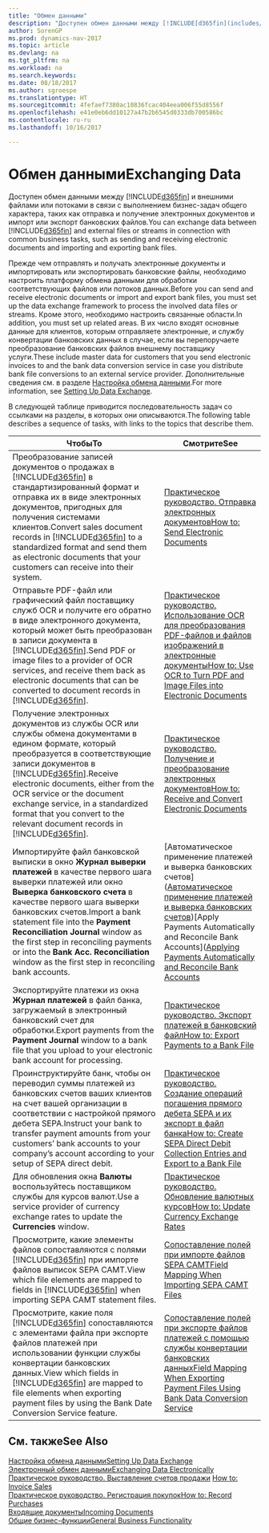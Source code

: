 ```yaml
---
title: "Обмен данными"
description: "Доступен обмен данными между [!INCLUDE[d365fin](includes/d365fin_md.md)] и внешними файлами или потоками в связи с выполнением бизнес-задач общего характера, таких как отправка и получение электронных документов и импорт или экспорт банковских файлов."
author: SorenGP
ms.prod: dynamics-nav-2017
ms.topic: article
ms.devlang: na
ms.tgt_pltfrm: na
ms.workload: na
ms.search.keywords: 
ms.date: 08/18/2017
ms.author: sgroespe
ms.translationtype: HT
ms.sourcegitcommit: 4fefaef7380ac10836fcac404eea006f55d8556f
ms.openlocfilehash: e41e0eb6dd10127a47b2b6545d0333db700586bc
ms.contentlocale: ru-ru
ms.lasthandoff: 10/16/2017

---
```

# <a name="exchanging-data"></a><span data-ttu-id="017ea-103">Обмен данными</span><span class="sxs-lookup"><span data-stu-id="017ea-103">Exchanging Data</span></span>
<span data-ttu-id="017ea-104">Доступен обмен данными между [!INCLUDE[d365fin](includes/d365fin_md.md)] и внешними файлами или потоками в связи с выполнением бизнес-задач общего характера, таких как отправка и получение электронных документов и импорт или экспорт банковских файлов.</span><span class="sxs-lookup"><span data-stu-id="017ea-104">You can exchange data between [!INCLUDE[d365fin](includes/d365fin_md.md)] and external files or streams in connection with common business tasks, such as sending and receiving electronic documents and importing and exporting bank files.</span></span>  

<span data-ttu-id="017ea-105">Прежде чем отправлять и получать электронные документы и импортировать или экспортировать банковские файлы, необходимо настроить платформу обмена данными для обработки соответствующих файлов или потоков данных.</span><span class="sxs-lookup"><span data-stu-id="017ea-105">Before you can send and receive electronic documents or import and export bank files, you must set up the data exchange framework to process the involved data files or streams.</span></span> <span data-ttu-id="017ea-106">Кроме этого, необходимо настроить связанные области.</span><span class="sxs-lookup"><span data-stu-id="017ea-106">In addition, you must set up related areas.</span></span> <span data-ttu-id="017ea-107">В их число входят основные данные для клиентов, которым отправляете электронные, и службу конвертации банковских данных в случае, если вы перепоручаете преобразование банковских файлов внешнему поставщику услуги.</span><span class="sxs-lookup"><span data-stu-id="017ea-107">These include master data for customers that you send electronic invoices to and the bank data conversion service in case you distribute bank file conversions to an external service provider.</span></span> <span data-ttu-id="017ea-108">Дополнительные сведения см. в разделе [Настройка обмена данными](across-set-up-data-exchange.md).</span><span class="sxs-lookup"><span data-stu-id="017ea-108">For more information, see [Setting Up Data Exchange](across-set-up-data-exchange.md).</span></span>  

 <span data-ttu-id="017ea-109">В следующей таблице приводится последовательность задач со ссылками на разделы, в которых они описываются.</span><span class="sxs-lookup"><span data-stu-id="017ea-109">The following table describes a sequence of tasks, with links to the topics that describe them.</span></span>  

|<span data-ttu-id="017ea-110">**Чтобы**</span><span class="sxs-lookup"><span data-stu-id="017ea-110">**To**</span></span>|<span data-ttu-id="017ea-111">**Смотрите**</span><span class="sxs-lookup"><span data-stu-id="017ea-111">**See**</span></span>|  
|------------|-------------|  
|<span data-ttu-id="017ea-112">Преобразование записей документов о продажах в [!INCLUDE[d365fin](includes/d365fin_md.md)] в стандартизированный формат и отправка их в виде электронных документов, пригодных для получения системами клиентов.</span><span class="sxs-lookup"><span data-stu-id="017ea-112">Convert sales document records in [!INCLUDE[d365fin](includes/d365fin_md.md)] to a standardized format and send them as electronic documents that your customers can receive into their system.</span></span>|[<span data-ttu-id="017ea-113">Практическое руководство. Отправка электронных документов</span><span class="sxs-lookup"><span data-stu-id="017ea-113">How to: Send Electronic Documents</span></span>](sales-how-to-send-electronic-documents.md)|  
|<span data-ttu-id="017ea-114">Отправьте PDF-файл или графический файл поставщику служб OCR и получите его обратно в виде электронного документа, который может быть преобразован в записи документа в [!INCLUDE[d365fin](includes/d365fin_md.md)].</span><span class="sxs-lookup"><span data-stu-id="017ea-114">Send PDF or image files to a provider of OCR services, and receive them back as electronic documents that can be converted to document records in [!INCLUDE[d365fin](includes/d365fin_md.md)].</span></span>|[<span data-ttu-id="017ea-115">Практическое руководство. Использование OCR для преобразования PDF-файлов и файлов изображений в электронные документы</span><span class="sxs-lookup"><span data-stu-id="017ea-115">How to: Use OCR to Turn PDF and Image Files into Electronic Documents</span></span>](across-how-use-ocr-pdf-images-files.md)|  
|<span data-ttu-id="017ea-116">Получение электронных документов из службы OCR или службы обмена документами в едином формате, который преобразуется в соответствующие записи документов в [!INCLUDE[d365fin](includes/d365fin_md.md)].</span><span class="sxs-lookup"><span data-stu-id="017ea-116">Receive electronic documents, either from the OCR service or the document exchange service, in a standardized format that you convert to the relevant document records in [!INCLUDE[d365fin](includes/d365fin_md.md)].</span></span>|[<span data-ttu-id="017ea-117">Практическое руководство. Получение и преобразование электронных документов</span><span class="sxs-lookup"><span data-stu-id="017ea-117">How to: Receive and Convert Electronic Documents</span></span>](purchasing-how-to-receive-and-convert-electronic-documents.md)|  
|<span data-ttu-id="017ea-118">Импортируйте файл банковской выписки в окно **Журнал выверки платежей** в качестве первого шага выверки платежей или окно **Выверка банковского счета** в качестве первого шага выверки банковских счетов.</span><span class="sxs-lookup"><span data-stu-id="017ea-118">Import a bank statement file into the **Payment Reconciliation Journal** window as the first step in reconciling payments or into the **Bank Acc. Reconciliation** window as the first step in reconciling bank accounts.</span></span>|<span data-ttu-id="017ea-119">[Автоматическое применение платежей и выверка банковских счетов]([Автоматическое применение платежей и выверка банковских счетов](receivables-apply-payments-auto-reconcile-bank-accounts.md))</span><span class="sxs-lookup"><span data-stu-id="017ea-119">[Apply Payments Automatically and Reconcile Bank Accounts]([Applying Payments Automatically and Reconcile Bank Accounts](receivables-apply-payments-auto-reconcile-bank-accounts.md)</span></span>|  
|<span data-ttu-id="017ea-120">Экспортируйте платежи из окна **Журнал платежей** в файл банка, загружаемый в электронный банковский счет для обработки.</span><span class="sxs-lookup"><span data-stu-id="017ea-120">Export payments from the **Payment Journal** window to a bank file that you upload to your electronic bank account for processing.</span></span>|[<span data-ttu-id="017ea-121">Практическое руководство. Экспорт платежей в банковский файл</span><span class="sxs-lookup"><span data-stu-id="017ea-121">How to: Export Payments to a Bank File</span></span>](payables-how-export-payments-bank-file.md)|  
|<span data-ttu-id="017ea-122">Проинструктируйте банк, чтобы он переводил суммы платежей из банковских счетов ваших клиентов на счет вашей организации в соответствии с настройкой прямого дебета SEPA.</span><span class="sxs-lookup"><span data-stu-id="017ea-122">Instruct your bank to transfer payment amounts from your customers’ bank accounts to your company’s account according to your setup of SEPA direct debit.</span></span>|[<span data-ttu-id="017ea-123">Практическое руководство. Создание операций погашения прямого дебета SEPA и их экспорт в файл банка</span><span class="sxs-lookup"><span data-stu-id="017ea-123">How to: Create SEPA Direct Debit Collection Entries and Export to a Bank File</span></span>](finance-how-create-sepa-direct-debit-collection-entries-export-bank-file.md)|  
|<span data-ttu-id="017ea-124">Для обновления окна **Валюты** воспользуйтесь поставщиком службы для курсов валют.</span><span class="sxs-lookup"><span data-stu-id="017ea-124">Use a service provider of currency exchange rates to update the **Currencies** window.</span></span>|[<span data-ttu-id="017ea-125">Практическое руководство. Обновление валютных курсов</span><span class="sxs-lookup"><span data-stu-id="017ea-125">How to: Update Currency Exchange Rates</span></span>](finance-how-update-currencies.md)|  
|<span data-ttu-id="017ea-126">Просмотрите, какие элементы файлов сопоставляются с полями [!INCLUDE[d365fin](includes/d365fin_md.md)] при импорте файлов выписок SEPA CAMT.</span><span class="sxs-lookup"><span data-stu-id="017ea-126">View which file elements are mapped to fields in [!INCLUDE[d365fin](includes/d365fin_md.md)] when importing SEPA CAMT statement files.</span></span>|[<span data-ttu-id="017ea-127">Сопоставление полей при импорте файлов SEPA CAMT</span><span class="sxs-lookup"><span data-stu-id="017ea-127">Field Mapping When Importing SEPA CAMT Files</span></span>](across-field-mapping-when-importing-sepa-camt-files.md)|  
|<span data-ttu-id="017ea-128">Просмотрите, какие поля [!INCLUDE[d365fin](includes/d365fin_md.md)] сопоставляются с элементами файла при экспорте файлов платежей при использовании функции службы конвертации банковских данных.</span><span class="sxs-lookup"><span data-stu-id="017ea-128">View which fields in [!INCLUDE[d365fin](includes/d365fin_md.md)] are mapped to file elements when exporting payment files by using the Bank Date Conversion Service feature.</span></span>|[<span data-ttu-id="017ea-129">Сопоставление полей при экспорте файлов платежей с помощью службы конвертации банковских данных</span><span class="sxs-lookup"><span data-stu-id="017ea-129">Field Mapping When Exporting Payment Files Using Bank Data Conversion Service</span></span>](across-field-mapping-when-exporting-payment-files-using-bank-data-conversion-service.md)|  

## <a name="see-also"></a><span data-ttu-id="017ea-130">См. также</span><span class="sxs-lookup"><span data-stu-id="017ea-130">See Also</span></span>  
[<span data-ttu-id="017ea-131">Настройка обмена данными</span><span class="sxs-lookup"><span data-stu-id="017ea-131">Setting Up Data Exchange</span></span>](across-set-up-data-exchange.md)  
[<span data-ttu-id="017ea-132">Электронный обмен данными</span><span class="sxs-lookup"><span data-stu-id="017ea-132">Exchanging Data Electronically</span></span>](across-data-exchange.md)  
<span data-ttu-id="017ea-133">[Практическое руководство. Выставление счетов продажи](sales-how-invoice-sales.md) </span><span class="sxs-lookup"><span data-stu-id="017ea-133">[How to: Invoice Sales](sales-how-invoice-sales.md) </span></span>  
[<span data-ttu-id="017ea-134">Практическое руководство. Регистрация покупок</span><span class="sxs-lookup"><span data-stu-id="017ea-134">How to: Record Purchases</span></span>](purchasing-how-record-purchases.md)  
[<span data-ttu-id="017ea-135">Входящие документы</span><span class="sxs-lookup"><span data-stu-id="017ea-135">Incoming Documents</span></span>](across-income-documents.md)  
[<span data-ttu-id="017ea-136">Общие бизнес-функции</span><span class="sxs-lookup"><span data-stu-id="017ea-136">General Business Functionality</span></span>](ui-across-business-areas.md)  

